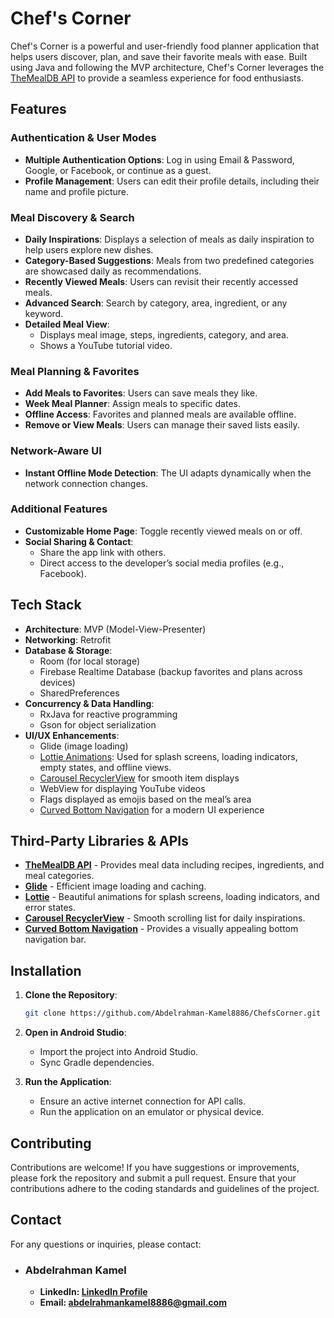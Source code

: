 # Chef's Corner

Chef's Corner is a powerful and user-friendly food planner application that helps users discover, plan, and save their favorite meals with ease. Built using Java and following the MVP architecture, Chef's Corner leverages the [TheMealDB API](https://www.themealdb.com/api.php) to provide a seamless experience for food enthusiasts.

## Features

### Authentication & User Modes

- **Multiple Authentication Options**: Log in using Email & Password, Google, or Facebook, or continue as a guest.
- **Profile Management**: Users can edit their profile details, including their name and profile picture.

### Meal Discovery & Search

- **Daily Inspirations**: Displays a selection of meals as daily inspiration to help users explore new dishes.
- **Category-Based Suggestions**: Meals from two predefined categories are showcased daily as recommendations.
- **Recently Viewed Meals**: Users can revisit their recently accessed meals.
- **Advanced Search**: Search by category, area, ingredient, or any keyword.
- **Detailed Meal View**:
  - Displays meal image, steps, ingredients, category, and area.
  - Shows a YouTube tutorial video.

### Meal Planning & Favorites

- **Add Meals to Favorites**: Users can save meals they like.
- **Week Meal Planner**: Assign meals to specific dates.
- **Offline Access**: Favorites and planned meals are available offline.
- **Remove or View Meals**: Users can manage their saved lists easily.

### Network-Aware UI

- **Instant Offline Mode Detection**: The UI adapts dynamically when the network connection changes.

### Additional Features

- **Customizable Home Page**: Toggle recently viewed meals on or off.
- **Social Sharing & Contact**:
  - Share the app link with others.
  - Direct access to the developer’s social media profiles (e.g., Facebook).

## Tech Stack

- **Architecture**: MVP (Model-View-Presenter)
- **Networking**: Retrofit
- **Database & Storage**:
  - Room (for local storage)
  - Firebase Realtime Database (backup favorites and plans across devices)
  - SharedPreferences
- **Concurrency & Data Handling**:
  - RxJava for reactive programming
  - Gson for object serialization
- **UI/UX Enhancements**:
  - Glide (image loading)
  - [Lottie Animations](https://github.com/airbnb/lottie-android): Used for splash screens, loading indicators, empty states, and offline views.
  - [Carousel RecyclerView](https://github.com/sparrow007/CarouselRecyclerview) for smooth item displays
  - WebView for displaying YouTube videos
  - Flags displayed as emojis based on the meal’s area
  - [Curved Bottom Navigation](https://github.com/susonthapa/curved-bottom-navigation) for a modern UI experience

## Third-Party Libraries & APIs

- **[TheMealDB API](https://www.themealdb.com/api.php)** - Provides meal data including recipes, ingredients, and meal categories.
- **[Glide](https://github.com/bumptech/glide)** - Efficient image loading and caching.
- **[Lottie](https://github.com/airbnb/lottie-android)** - Beautiful animations for splash screens, loading indicators, and error states.
- **[Carousel RecyclerView](https://github.com/sparrow007/CarouselRecyclerview)** - Smooth scrolling list for daily inspirations.
- **[Curved Bottom Navigation](https://github.com/susonthapa/curved-bottom-navigation)** - Provides a visually appealing bottom navigation bar.

## Installation

1. **Clone the Repository**:

   ```bash
   git clone https://github.com/Abdelrahman-Kamel8886/ChefsCorner.git
   ```

2. **Open in Android Studio**:

   - Import the project into Android Studio.
   - Sync Gradle dependencies.

3. **Run the Application**:

   - Ensure an active internet connection for API calls.
   - Run the application on an emulator or physical device.

## Contributing
Contributions are welcome! If you have suggestions or improvements, please fork the repository and submit a pull request. Ensure that your contributions adhere to the coding standards and guidelines of the project.

## Contact
For any questions or inquiries, please contact:
- ### Abdelrahman Kamel
  - **LinkedIn: [LinkedIn Profile](www.linkedin.com/in/abdelrahman-kamel-7a7457200)**
  - **Email: abdelrahmankamel8886@gmail.com**

